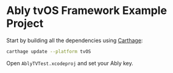 # Ably tvOS Framework Example Project

Start by building all the dependencies using [Carthage](https://github.com/Carthage/Carthage):

```bash
carthage update --platform tvOS
```

Open `AblyTVTest.xcodeproj` and set your Ably key.
